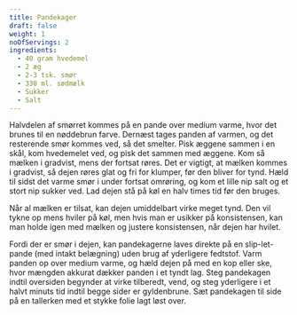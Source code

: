```yaml
---
title: Pandekager
draft: false
weight: 1
noOfServings: 2
ingredients:
  - 40 gram hvedemel
  - 2 æg
  - 2-3 tsk. smør
  - 330 ml. sødmælk
  - Sukker
  - Salt
---
```


Halvdelen af smørret kommes på en pande over medium varme, hvor det
brunes til en nøddebrun farve. Dernæst tages panden af varmen, og det
resterende smør kommes ved, så det smelter. Pisk æggene sammen i en
skål, kom hvedemelet ved, og pisk det sammen med æggene. Kom så mælken i
gradvist, mens der fortsat røres. Det er vigtigt, at mælken kommes i
gradvist, så dejen røres glat og fri for klumper, før den bliver for
tynd. Hæld til sidst det varme smør i under fortsat omrøring, og kom et
lille nip salt og et stort nip sukker ved. Lad dejen stå på køl en halv
times tid før den bruges.

Når al mælken er tilsat, kan dejen umiddelbart virke meget tynd. Den vil
tykne op mens hviler på køl, men hvis man er usikker på konsistensen,
kan man holde igen med mælken og justere konsistensen, når dejen har
hvilet.

Fordi der er smør i dejen, kan pandekagerne laves direkte på en
slip-let-pande (med intakt belægning) uden brug af yderligere fedtstof.
Varm panden op over medium varme, og hæld dejen på med en kop eller ske,
hvor mængden akkurat dækker panden i et tyndt lag. Steg pandekagen
indtil oversiden begynder at virke tilberedt, vend, og steg yderligere i
et halvt minuts tid indtil begge sider er gyldenbrune. Sæt pandekagen
til side på en tallerken med et stykke folie lagt løst over.

